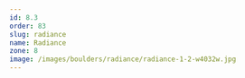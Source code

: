 ```yaml
---
id: 8.3
order: 83
slug: radiance
name: Radiance
zone: 8
image: /images/boulders/radiance/radiance-1-2-w4032w.jpg
---
```

